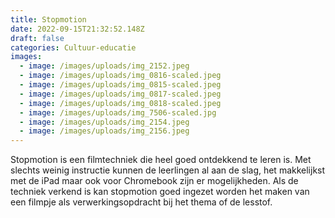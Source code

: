 ```yaml
---
title: Stopmotion
date: 2022-09-15T21:32:52.148Z
draft: false
categories: Cultuur-educatie
images:
  - image: /images/uploads/img_2152.jpeg
  - image: /images/uploads/img_0816-scaled.jpeg
  - image: /images/uploads/img_0815-scaled.jpeg
  - image: /images/uploads/img_0817-scaled.jpeg
  - image: /images/uploads/img_0818-scaled.jpeg
  - image: /images/uploads/img_7506-scaled.jpg
  - image: /images/uploads/img_2154.jpeg
  - image: /images/uploads/img_2156.jpeg
---
```

Stopmotion is een filmtechniek die heel goed ontdekkend te leren is. Met slechts weinig instructie kunnen de leerlingen al aan de slag, het makkelijkst met de iPad maar ook voor Chromebook zijn er mogelijkheden. Als de techniek verkend is kan stopmotion goed ingezet worden het maken van een filmpje als verwerkingsopdracht bij het thema of de lesstof.